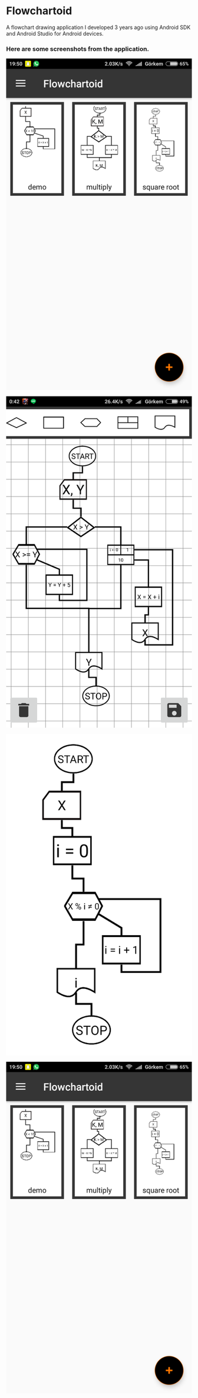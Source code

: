 # Flowchartoid
A flowchart drawing application I developed 3 years ago using Android SDK and Android Studio for Android devices.

### Here are some screenshots from the application.

![Main Activity](https://github.com/GorkemSahin/Flowchartoid/blob/master/images/main_activity.png)

![An example of work in progress](https://github.com/GorkemSahin/Flowchartoid/blob/master/images/complex_algorithm.png)

![An example of outputs of the tool](https://github.com/GorkemSahin/Flowchartoid/blob/master/images/output.png)

![Drawer](https://github.com/GorkemSahin/Flowchartoid/blob/master/images/main_activity.png)
